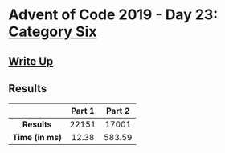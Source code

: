 # Advent of Code 2019 - Day 23: [Category Six](https://adventofcode.com/2019/day/23)

## [Write Up](https://codingap.github.io/advent-of-code/writeups/2019/day23)

## Results

|                  | **Part 1** | **Part 2** |
| :--------------: | :--------: | :--------: |
|   **Results**    | 22151 | 17001 |
| **Time (in ms)** | 12.38 | 583.59 |
